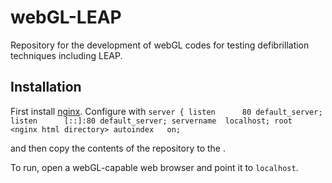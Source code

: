 # webGL-LEAP
Repository for the development of webGL codes for testing defibrillation techniques including LEAP.

## Installation
First install [nginx](https://nginx.org/). 
Configure with
`
server {
        listen      80 default_server;
        listen      [::]:80 default_server;
        servername  localhost;
        root        <nginx html directory>
        autoindex   on;
`

and then copy the contents of the repository to the <nginx html directory>.

To run, open a webGL-capable web browser and point it to `localhost`.
